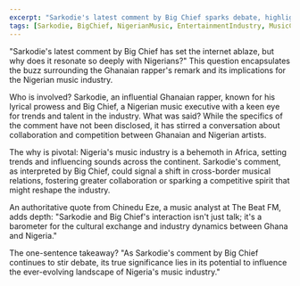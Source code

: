 ```yaml
---
excerpt: "Sarkodie's latest comment by Big Chief sparks debate, highlighting its impact on Nigeria's music scene."
tags: [Sarkodie, BigChief, NigerianMusic, EntertainmentIndustry, MusicCollaboration]
---
```


"Sarkodie's latest comment by Big Chief has set the internet ablaze, but why does it resonate so deeply with Nigerians?" This question encapsulates the buzz surrounding the Ghanaian rapper's remark and its implications for the Nigerian music industry.

Who is involved? Sarkodie, an influential Ghanaian rapper, known for his lyrical prowess and Big Chief, a Nigerian music executive with a keen eye for trends and talent in the industry. What was said? While the specifics of the comment have not been disclosed, it has stirred a conversation about collaboration and competition between Ghanaian and Nigerian artists.

The why is pivotal: Nigeria's music industry is a behemoth in Africa, setting trends and influencing sounds across the continent. Sarkodie's comment, as interpreted by Big Chief, could signal a shift in cross-border musical relations, fostering greater collaboration or sparking a competitive spirit that might reshape the industry.

An authoritative quote from Chinedu Eze, a music analyst at The Beat FM, adds depth: "Sarkodie and Big Chief's interaction isn't just talk; it's a barometer for the cultural exchange and industry dynamics between Ghana and Nigeria."

The one-sentence takeaway? "As Sarkodie's comment by Big Chief continues to stir debate, its true significance lies in its potential to influence the ever-evolving landscape of Nigeria's music industry."